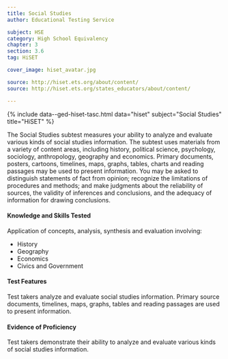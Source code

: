 ```yaml
---
title: Social Studies
author: Educational Testing Service

subject: HSE
category: High School Equivalency
chapter: 3
section: 3.6
tag: HiSET

cover_image: hiset_avatar.jpg

source: http://hiset.ets.org/about/content/
source: http://hiset.ets.org/states_educators/about/content/

---
```

{% include data--ged-hiset-tasc.html data="hiset" subject="Social Studies" title="HiSET" %}

The Social Studies subtest measures your ability to analyze and evaluate various kinds of social studies information. The subtest uses materials from a variety of content areas, including history, political science, psychology, sociology, anthropology, geography and economics. Primary documents, posters, cartoons, timelines, maps, graphs, tables, charts and reading passages may be used to present information. You may be asked to distinguish statements of fact from opinion; recognize the limitations of procedures and methods; and make judgments about the reliability of sources, the validity of inferences and conclusions, and the adequacy of information for drawing conclusions.

#### Knowledge and Skills Tested

Application of concepts, analysis, synthesis and evaluation involving:

  * History
  * Geography
  * Economics
  * Civics and Government

#### Test Features

Test takers analyze and evaluate social studies information. Primary source documents, timelines, maps, graphs, tables and reading passages are used to present information.

#### Evidence of Proficiency

Test takers demonstrate their ability to analyze and evaluate various kinds of social studies information.

